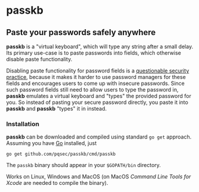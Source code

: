 # passkb

## Paste your passwords safely anywhere
**passkb** is a "virtual keyboard", which will type any string after a small delay. Its primary use-case is to paste passwords into fields, which otherwise disable paste functionality.

Disabling paste functionality for password fields is a [questionable security practice][ncsc-let-paste], because it makes it harder to use password managers for these fields and encourages users to come up with insecure passwords. Since such password fields still need to allow users to type the password in, **passkb** emulates a virtual keyboard and "types" the provided password for you. So instead of pasting your secure password directly, you paste it into **passkb** and **passkb** "types" it in instead.

### Installation
**passkb** can be downloaded and compiled using standard `go get` approach. Assuming you have [Go](https://golang.org/doc/install) installed, just
```
go get github.com/pqsec/passkb/cmd/passkb
```
The `passkb` binary should appear in your `$GOPATH/bin` directory.

Works on Linux, Windows and MacOS (on MacOS *Command Line Tools for Xcode* are needed to compile the binary).

[ncsc-let-paste]: https://www.ncsc.gov.uk/blog-post/let-them-paste-passwords

